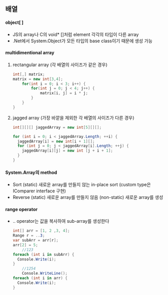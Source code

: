 ## 배열
#### object[ ]
- JS의 array나 C의 void* []처럼 element 각각의 타입이 다른 array
- .Net에서 System.Object가 모든 타입의 base class이기 때문에 생성 가능

#### multidimentional array
 1. rectangular array (각 배열의 사이즈가 같은 경우)    
    ```C#
    int[,] matrix;
    matrix = new int[3,4];
        for(int i = 0; i < 3; i++) { 
            for(int j = 0; j < 4; j++) {
                matrix[i, j] = i * j;
            }
        }
    }
    ```

 2. jagged array (가장 바깥을 제외한 각 배열의 사이즈가 다른 경우)    
    ```C#
    int[][][] jaggedArray = new int[5][][];

    for (int i = 0; i < jaggedArray.Length; ++i) {
      jaggedArray[i] = new int[i + 1][];
      for (int j = 0; j < jaggedArray[i].Length; ++j) {
        jaggedArray[i][j] = new int [j + i + 1];
      }
    }
    ```

#### System.Array의 method
- Sort (static)
  새로운 array를 만들지 않는 in-place sort
  (custom type은 IComparer interface 구현)
- Reverse
  (static) 새로운 array를 만들지 않음
  (non-static) 새로운 array를 생성

#### range operator
- .. operator는 값을 복사하여 sub-array를 생성한다 
    ```C#
    int[] arr = [1, 2 ,3, 4];
    Range r = ..3;
    var subArr = arr[r];
    arr[2] = 5;
		//123
    foreach (int i in subArr) {
      Console.Write(i);
    }
		//1254
		Console.WriteLine();
    foreach (int i in arr) {
      Console.Write(i);
    }
    ```

